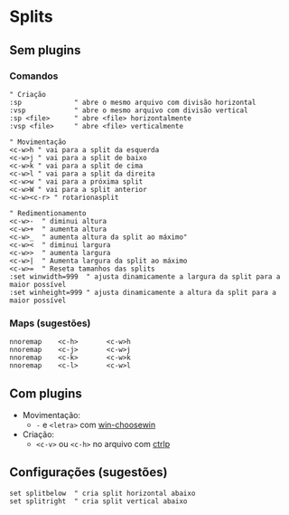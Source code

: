 # Splits

## Sem plugins
### Comandos
```vim
" Criação
:sp             " abre o mesmo arquivo com divisão horizontal
:vsp            " abre o mesmo arquivo com divisão vertical
:sp <file>      " abre <file> horizontalmente
:vsp <file>     " abre <file> verticalmente

" Movimentação
<c-w>h " vai para a split da esquerda
<c-w>j " vai para a split de baixo
<c-w>k " vai para a split de cima
<c-w>l " vai para a split da direita
<c-w>w " vai para a próxima split
<c-w>W " vai para a split anterior
<c-w><c-r> " rotarionasplit

" Redimentionamento
<c-w>-  " diminui altura
<c-w>+  " aumenta altura
<c-w>_  " aumenta altura da split ao máximo"
<c-w><  " diminui largura
<c-w>>  " aumenta largura
<c-w>|  " Aumenta largura da split ao máximo
<c-w>=  " Reseta tamanhos das splits
:set winwidth=999  " ajusta dinamicamente a largura da split para a maior possível
:set winheight=999 " ajusta dinamicamente a altura da split para a maior possível
```

### Maps (sugestões)
```vim
nnoremap    <c-h>       <c-w>h
nnoremap    <c-j>       <c-w>j
nnoremap    <c-k>       <c-w>k
nnoremap    <c-l>       <c-w>l
```

## Com plugins
- Movimentação:
    - `-` e `<letra>` com [win-choosewin](https://github.com/t9md/vim-choosewin) 
- Criação:
    - `<c-v>` ou `<c-h>` no arquivo com [ctrlp](https://github.com/ctrlpvim/ctrlp.vim)
## Configurações (sugestões)
```vim
set splitbelow  " cria split horizontal abaixo
set splitright  " cria split vertical abaixo
```
